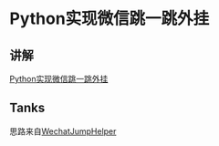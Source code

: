 # Python实现微信跳一跳外挂

## 讲解

[Python实现微信跳一跳外挂](https://www.orztu.com/post/wechatjump/)

## Tanks

思路来自[WechatJumpHelper](https://github.com/xushanmeng/WechatJumpHelper)
